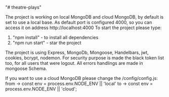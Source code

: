 "# theatre-plays" 

The project is working on local MongoDB and cloud MongoDB, by default is set to use a local base.
As default port is configured  4000, so you can access it on address http://localhost:4000
To start the project please type:
1) "npm install" - to install all dependencies
2) "npm run start" - star the project

The project is using Express, MongoDb, Mongoose, Handelbars, jwt, cookies, bcrypt, nodemon.
For security purpose is made the black token list too, for all users that were logout.
All errors handlings are made in mongoose Schema.

If you want to use a cloud MongoDB please change the /config/config.js:
from -> const env = process.env.NODE_ENV || 'local' 
to -> const env = process.env.NODE_ENV || 'cloud';

